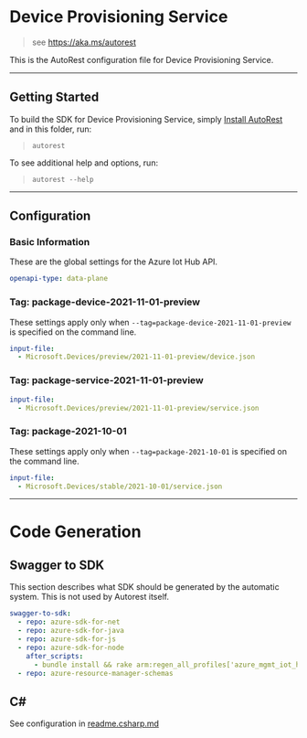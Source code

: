 # Device Provisioning Service

> see https://aka.ms/autorest

This is the AutoRest configuration file for Device Provisioning Service.

---

## Getting Started

To build the SDK for Device Provisioning Service, simply [Install AutoRest](https://aka.ms/autorest/install) and in this folder, run:

> `autorest`

To see additional help and options, run:

> `autorest --help`

---

## Configuration

### Basic Information

These are the global settings for the Azure Iot Hub API.

``` yaml
openapi-type: data-plane
```

### Tag: package-device-2021-11-01-preview

These settings apply only when `--tag=package-device-2021-11-01-preview` is specified on the command line.

```yaml $(tag) == 'package-device-2021-11-01-preview'
input-file:
  - Microsoft.Devices/preview/2021-11-01-preview/device.json
```

### Tag: package-service-2021-11-01-preview
```yaml $(tag) == 'package-service-2021-11-01-preview'
input-file:
  - Microsoft.Devices/preview/2021-11-01-preview/service.json
```

### Tag: package-2021-10-01

These settings apply only when `--tag=package-2021-10-01` is specified on the command line.

``` yaml $(tag) == 'package-2021-10-01'
input-file:
  - Microsoft.Devices/stable/2021-10-01/service.json
```

---

# Code Generation

## Swagger to SDK

This section describes what SDK should be generated by the automatic system.
This is not used by Autorest itself.

``` yaml $(swagger-to-sdk)
swagger-to-sdk:
  - repo: azure-sdk-for-net
  - repo: azure-sdk-for-java
  - repo: azure-sdk-for-js
  - repo: azure-sdk-for-node
    after_scripts:
      - bundle install && rake arm:regen_all_profiles['azure_mgmt_iot_hub_provisioning_services']
  - repo: azure-resource-manager-schemas
```

## C#

See configuration in [readme.csharp.md](./readme.csharp.md)
